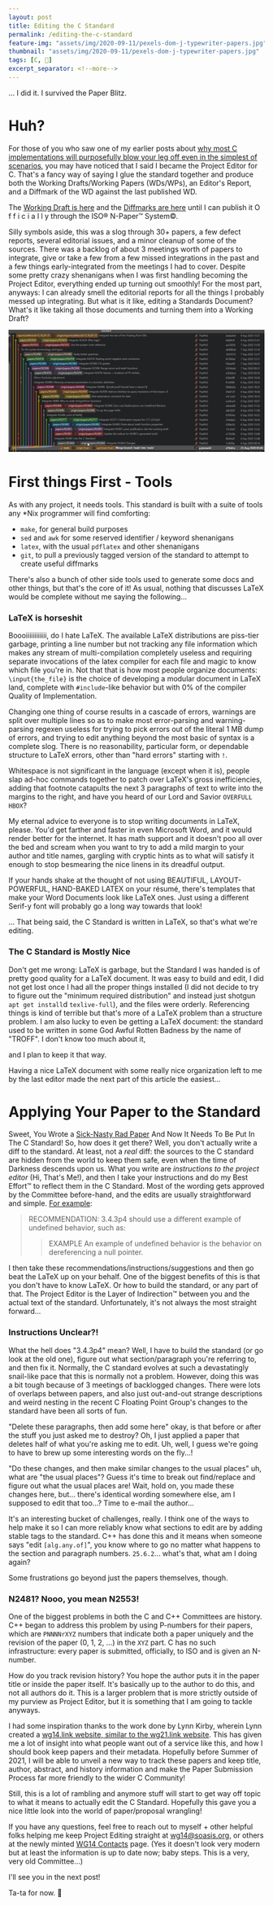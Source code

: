```yaml
---
layout: post
title: Editing the C Standard
permalink: /editing-the-c-standard
feature-img: "assets/img/2020-09-11/pexels-dom-j-typewriter-papers.jpg"
thumbnail: "assets/img/2020-09-11/pexels-dom-j-typewriter-papers.jpg"
tags: [C, 📜]
excerpt_separator: <!--more-->
---
```


... I did it. I survived the Paper Blitz.<!--more-->

# Huh?

For those of you who saw one of my earlier posts about [why most C implementations will purposefully blow your leg off even in the simplest of scenarios](/your-c-compiler-and-standard-library-will-not-help-you), you may have noticed that I said I became the Project Editor for C. That's a fancy way of saying I glue the standard together and produce both the Working Drafts/Working Papers (WDs/WPs), an Editor's Report, and a Diffmark of the WD against the last published WD.

The [Working Draft is here](https://drive.google.com/file/d/1IbngZ8StYVVYASd3WWuC4Uu9Xs39AF_N/view?usp=sharing) and the [Diffmarks are here](https://drive.google.com/file/d/1x4-eIBbQU3aXuORoNPSixbbl_ZKKfWfu/view?usp=sharing) until I can publish it O f f i c i a l l y through the ISO® N-Paper™ System©.

Silly symbols aside, this was a slog through 30+ papers, a few defect reports, several editorial issues, and a minor cleanup of some of the sources. There was a backlog of about 3 meetings worth of papers to integrate, give or take a few from a few missed integrations in the past and a few things early-integrated from the meetings I had to cover. Despite some pretty crazy shenanigans when I was first handling becoming the Project Editor, everything ended up turning out smoothly! For the most part, anyways: I can already smell the editorial reports for all the things I probably messed up integrating. But what is it like, editing a Standards Document? What's it like taking all those documents and turning them into a Working Draft?

![Image of a few of the papers from ](/assets/img/2020-09-11/papers.png)



# First things First - Tools

As with any project, it needs tools. This standard is built with a suite of tools any *Nix programmer will find comforting:

- `make`, for general build purposes
- `sed` and `awk` for some reserved identifier / keyword shenanigans
- `latex`, with the usual `pdflatex` and other shenanigans
- `git`, to pull a previously tagged version of the standard to attempt to create useful diffmarks

There's also a bunch of other side tools used to generate some docs and other things, but that's the core of it! As usual, nothing that discusses LaTeX would be complete without me saying the following...


### LaTeX is horseshit

Boooiiiiiiiiiiii, do I hate LaTeX. The available LaTeX distributions are piss-tier garbage, printing a line number but not tracking any file information which makes any stream of multi-compilation completely useless and requiring separate invocations of the latex compiler for each file and magic to know which file you're in. Not that that is how most people organize documents: `\input{the_file}` is the choice of developing a modular document in LaTeX land, complete with `#include`-like behavior but with 0% of the compiler Quality of Implementation.

Changing one thing of course results in a cascade of errors, warnings are split over multiple lines so as to make most error-parsing and warning-parsing regexen useless for trying to pick errors out of the literal 1 MB dump of errors, and trying to edit anything beyond the most basic of syntax is a complete slog. There is no reasonability, particular form, or dependable structure to LaTeX errors, other than "hard errors" starting with `!`.

Whitespace is not significant in the language (except when it is), people slap ad-hoc commands together to patch over LaTeX's gross inefficiencies, adding that footnote catapults the next 3 paragraphs of text to write into the margins to the right, and have you heard of our Lord and Savior `OVERFULL HBOX`?

My eternal advice to everyone is to stop writing documents in LaTeX, please. You'd get farther and faster in even Microsoft Word, and it would render better for the internet. It has math support and it doesn't poo all over the bed and scream when you want to try to add a mild margin to your author and title names, gargling with cryptic hints as to what will satisfy it enough to stop besmearing the nice linens in its dreadful output.

If your hands shake at the thought of not using BEAUTIFUL, LAYOUT-POWERFUL, HAND-BAKED LATEX on your résumé, there's templates that make your Word Documents look like LaTeX ones. Just using a different Serif-y font will probably go a long way towards that look!

... That being said, the C Standard is written in LaTeX, so that's what we're editing.


### The C Standard is Mostly Nice

Don't get me wrong: LaTeX is garbage, but the Standard I was handed is of pretty good quality for a LaTeX document. It was easy to build and edit, I did not get lost once I had all the proper things installed (I did not decide to try to figure out the "minimum required distribution" and instead just shotgun `apt get install`d `texlive-full`), and the files were orderly. Referencing things is kind of terrible but that's more of a LaTeX problem than a structure problem. I am also lucky to even be getting a LaTeX document: the standard used to be written in some God Awful Rotten Badness by the name of "TROFF". I don't know too much about it,

and I plan to keep it that way.

Having a nice LaTeX document with some really nice organization left to me by the last editor made the next part of this article the easiest...




# Applying Your Paper to the Standard

Sweet, You Wrote a [Sick-Nasty Rad Paper](http://www.open-std.org/jtc1/sc22/wg14/www/docs/n2335.pdf) And Now It Needs To Be Put In The C Standard! So, how does it get there? Well, you don't actually write a diff to the standard. At least, not a _real_ diff: the sources to the C standard are hidden from the world to keep them safe, even when the time of Darkness descends upon us. What you write are _instructions to the project editor_ (Hi, That's Me!), and then I take your instructions and do my Best Effort™ to reflect them in the C Standard. Most of the wording gets approved by the Committee before-hand, and the edits are usually straightforward and simple. [For example](http://www.open-std.org/jtc1/sc22/wg14/www/docs/n2517.pdf):

> RECOMMENDATION: 3.4.3p4 should use a different example of undefined behavior, such as:
> > EXAMPLE An example of undefined behavior is the behavior on dereferencing a null pointer.

I then take these recommendations/instructions/suggestions and then go beat the LaTeX up on your behalf. One of the biggest benefits of this is that you don't have to know LaTeX. Or how to build the standard, or any part of that. The Project Editor is the Layer of Indirection™ between you and the actual text of the standard. Unfortunately, it's not always the most straight forward...


### Instructions Unclear?!

What the hell does "3.4.3p4" mean? Well, I have to build the standard (or go look at the old one), figure out what section/paragraph you're referring to, and then fix it. Normally, the C standard evolves at such a devastatingly snail-like pace that this is normally not a problem. However, doing this was a bit tough because of 3 meetings of backlogged changes. There were lots of overlaps between papers, and also just out-and-out strange descriptions and weird nesting in the recent C Floating Point Group's changes to the standard have been all sorts of fun.

"Delete these paragraphs, then add some here" okay, is that before or after the stuff you just asked me to destroy? Oh, I just applied a paper that deletes half of what you're asking me to edit. Uh, well, I guess we're going to have to brew up some interesting words on the fly...!

"Do these changes, and then make similar changes to the usual places" uh, what are "the usual places"? Guess it's time to break out find/replace and figure out what the usual places are! Wait, hold on, you made these changes here, but... there's identical wording somewhere else, am I supposed to edit that too...? Time to e-mail the author...

It's an interesting bucket of challenges, really. I think one of the ways to help make it so I can more reliably know what sections to edit are by adding stable tags to the standard. C++ has done this and it means when someone says "edit `[alg.any.of]`", you know where to go no matter what happens to the section and paragraph numbers. `25.6.2`... what's that, what am I doing again?

Some frustrations go beyond just the papers themselves, though.


### N2481? Nooo, you mean N2553!

One of the biggest problems in both the C and C++ Committees are history. C++ began to address this problem by using P-numbers for their papers, which are `PNNNNrXYZ` numbers that indicate both a paper uniquely and the revision of the paper (0, 1, 2, ...) in the `XYZ` part. C has no such infrastructure: every paper is submitted, officially, to ISO and is given an N-number.

How do you track revision history? You hope the author puts it in the paper title or inside the paper itself. It's basically up to the author to do this, and not all authors do it. This is a larger problem that is more strictly outside of my purview as Project Editor, but it is something that I am going to tackle anyways.

I had some inspiration thanks to the work done by Lynn Kirby, wherein Lynn created a [wg14.link website, similar to the wg21.link website](https://wg14.link). This has given me a lot of insight into what people want out of a service like this, and how I should book keep papers and their metadata. Hopefully before Summer of 2021, I will be able to unveil a new way to track these papers and keep title, author, abstract, and history information and make the Paper Submission Process far more friendly to the wider C Community!

Still, this is a lot of rambling and anymore stuff will start to get way off topic to what it means to actually edit the C Standard. Hopefully this gave you a nice little look into the world of paper/proposal wrangling!

If you have any questions, feel free to reach out to myself + other helpful folks helping me keep Project Editing straight at [wg14@soasis.org](mailto:wg14@soasis.org), or others at the newly minted [WG14 Contacts](http://www.open-std.org/jtc1/sc22/wg14/www/contacts) page. (Yes it doesn't look very modern but at least the information is up to date now; baby steps. This is a very, very old Committee...)

I'll see you in the next post!

Ta-ta for now. 💚

